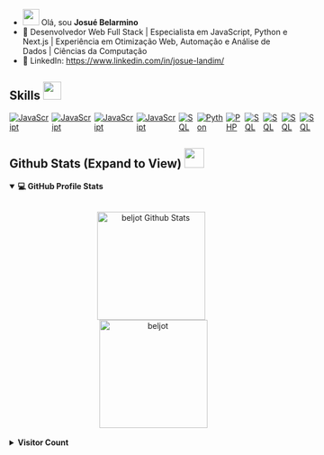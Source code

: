 - <img src="https://raw.githubusercontent.com/MartinHeinz/MartinHeinz/master/wave.gif" width="29px"> Olá, sou <b>Josué Belarmino</b>
- 💼 Desenvolvedor Web Full Stack | Especialista em JavaScript, Python e Next.js | Experiência em Otimização Web, Automação e Análise de Dados | Ciências da Computação
- 💼 LinkedIn: https://www.linkedin.com/in/josue-landim/

<h2> Skills <img src = "https://media2.giphy.com/media/QssGEmpkyEOhBCb7e1/giphy.gif?cid=ecf05e47a0n3gi1bfqntqmob8g9aid1oyj2wr3ds3mg700bl&rid=giphy.gif" width = 32px> </h2>

<div style="display:flex;">
<a href="#" style="margin-right:5px">
    <img alt="JavaScript" src="https://img.shields.io/badge/TypeScript-3178C6.svg?style=for-the-badge&logo=TypeScript&logoColor=white">
</a>
<a href="#" style="margin-right:5px">
    <img alt="JavaScript" src="https://img.shields.io/badge/JavaScript-F7DF1E.svg?style=for-the-badge&logo=JavaScript&logoColor=black">
</a>
<a href="#" style="margin-right:5px">
    <img alt="JavaScript" src="https://img.shields.io/badge/Next.js-000000.svg?style=for-the-badge&logo=nextdotjs&logoColor=white">
</a>
<a href="#" style="margin-right:5px">
    <img alt="JavaScript" src="https://img.shields.io/badge/React-61DAFB.svg?style=for-the-badge&logo=React&logoColor=black">
</a>
<a href="#" style="margin-right:5px">
    <img alt="SQL" src="https://img.shields.io/badge/Tailwind%20CSS-06B6D4.svg?style=for-the-badge&logo=Tailwind-CSS&logoColor=white">
</a>
<a href="#" style="margin-right:5px">
    <img alt="Python" src="https://img.shields.io/badge/Python-3776AB.svg?style=for-the-badge&logo=Python&logoColor=white">
</a>
<a href="#" style="margin-right:5px">
    <img alt="PHP" src="https://img.shields.io/badge/PHP-777BB4.svg?style=for-the-badge&logo=PHP&logoColor=white">
</a>
<a href="#" style="margin-right:5px">
    <img alt="SQL" src="https://img.shields.io/badge/MongoDB-47A248.svg?style=for-the-badge&logo=MongoDB&logoColor=white">
</a>
<a href="#" style="margin-right:5px">
    <img alt="SQL" src="https://img.shields.io/badge/PostgreSQL-4169E1.svg?style=for-the-badge&logo=PostgreSQL&logoColor=white">
</a>
<a href="#" style="margin-right:5px">
    <img alt="SQL" src="https://img.shields.io/badge/Linux-FCC624?style=for-the-badge&logo=linux&logoColor=black">
</a>
<a href="#" style="margin-right:5px">
    <img alt="SQL" src="https://img.shields.io/badge/WordPress-%23117AC9.svg?style=for-the-badge&logo=WordPress&logoColor=white">
</a>
</div>

<h2> Github Stats (Expand to View) <img src = "https://i.pinimg.com/originals/65/c4/f4/65c4f452571be1261e9c623f7da488ac.gif" width = 35px> </h2>

<details open> 
  <summary><b>💻 GitHub Profile Stats</b></summary>
  <br/>
  <p align="center">
    <a href="https://github.com/beljot/github-readme-stats"><img alt="beljot Github Stats" src="https://github-readme-stats.vercel.app/api?username=beljot&show_icons=true&count_private=true&theme=algolia" height="192px"/></a>
<br/>
  &nbsp;
	  <img src="https://github-readme-stats.vercel.app/api/top-langs?username=beljot&show_icons=true&locale=en&layout=compact&theme=algolia" alt="beljot" height="192px"/>
  <br/>
  </p>
</details>

<details>
  <summary><b>Visitor Count</b></summary>
  <br/>
   <a href="https://github.com/beljot">
        <img src="https://profile-counter.glitch.me/{beljot}/count.svg" alt="Belarmino :: Visitor's Count" onload="alert('Beljot')" />
    </a>
  <br/>
</details>
